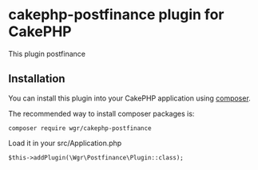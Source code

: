 # cakephp-postfinance plugin for CakePHP
This plugin postfinance

## Installation

You can install this plugin into your CakePHP application using [composer](http://getcomposer.org).

The recommended way to install composer packages is:

	composer require wgr/cakephp-postfinance

Load it in your src/Application.php

	$this->addPlugin(\Wgr\Postfinance\Plugin::class);
